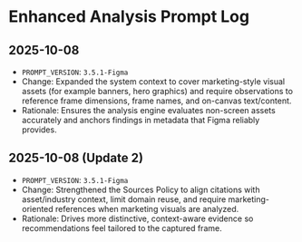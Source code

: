 # Enhanced Analysis Prompt Log

## 2025-10-08
- `PROMPT_VERSION`: `3.5.1-Figma`
- Change: Expanded the system context to cover marketing-style visual assets (for example banners, hero graphics) and require observations to reference frame dimensions, frame names, and on-canvas text/content.
- Rationale: Ensures the analysis engine evaluates non-screen assets accurately and anchors findings in metadata that Figma reliably provides.

## 2025-10-08 (Update 2)
- `PROMPT_VERSION`: `3.5.1-Figma`
- Change: Strengthened the Sources Policy to align citations with asset/industry context, limit domain reuse, and require marketing-oriented references when marketing visuals are analyzed.
- Rationale: Drives more distinctive, context-aware evidence so recommendations feel tailored to the captured frame.
